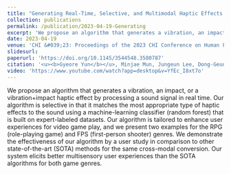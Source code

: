 ```yaml
---
title: "Generating Real-Time, Selective, and Multimodal Haptic Effects from Sound for Gaming Experience Enhancement"
collection: publications
permalink: /publication/2023-04-19-Generating
excerpt: 'We propose an algorithm that generates a vibration, an impact, or a vibration+impact haptic effect by processing a sound signal in real time for gameplay.'
date: 2023-04-19
venue: 'CHI &#039;23: Proceedings of the 2023 CHI Conference on Human Factors in Computing Systems'
slidesurl: 
paperurl: 'https://doi.org/10.1145/3544548.3580787'
citation: '<u><b>Gyeore Yun</b></u>, Minjae Mun, Jungeun Lee, Dong-Geun Kim, Hong Z Tan, Seungmoon Choi'
video: 'https://www.youtube.com/watch?app=desktop&v=YfEc_I8xt7o'
---
```


We propose an algorithm that generates a vibration, an impact, or a vibration+impact haptic effect by processing a sound signal in real time. Our algorithm is selective in that it matches the most appropriate type of haptic effects to the sound using a machine-learning classifier (random forest) that is built on expert-labeled datasets. Our algorithm is tailored to enhance user experiences for video game play, and we present two examples for the RPG (role-playing game) and FPS (first-person shooter) genres. We demonstrate the effectiveness of our algorithm by a user study in comparison to other state-of-the-art (SOTA) methods for the same cross-modal conversion. Our system elicits better multisensory user experiences than the SOTA algorithms for both game genres.
